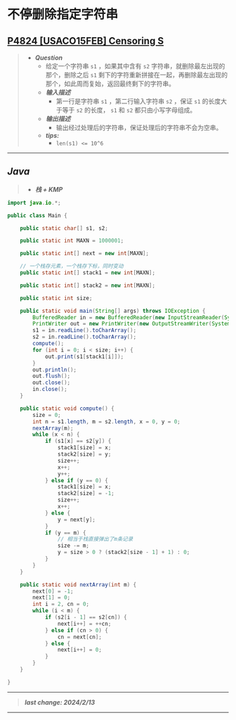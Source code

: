 # 不停删除指定字符串

## [P4824 [USACO15FEB] Censoring S](https://www.luogu.com.cn/problem/P4824)

> - ***Question***
>   - 给定一个字符串 `s1` ，如果其中含有 `s2` 字符串，就删除最左出现的那个，删除之后 `s1` 剩下的字符重新拼接在一起，再删除最左出现的那个，如此周而复始，返回最终剩下的字符串。
>   - ***输入描述***
>     - 第一行是字符串 `s1` ，第二行输入字符串 `s2` ，保证 `s1` 的长度大于等于 `s2` 的长度， `s1` 和 `s2` 都只由小写字母组成。
>   - ***输出描述***
>     - 输出经过处理后的字符串，保证处理后的字符串不会为空串。
>   - ***tips:***
>     - `len(s1) <= 10^6`

---

## *Java*

> - ***栈 + KMP***

```java
import java.io.*;

public class Main {

    public static char[] s1, s2;

    public static int MAXN = 1000001;

    public static int[] next = new int[MAXN];

    // 一个栈存元素，一个栈存下标，同时变动
    public static int[] stack1 = new int[MAXN];

    public static int[] stack2 = new int[MAXN];

    public static int size;

    public static void main(String[] args) throws IOException {
        BufferedReader in = new BufferedReader(new InputStreamReader(System.in));
        PrintWriter out = new PrintWriter(new OutputStreamWriter(System.out));
        s1 = in.readLine().toCharArray();
        s2 = in.readLine().toCharArray();
        compute();
        for (int i = 0; i < size; i++) {
            out.print(s1[stack1[i]]);
        }
        out.println();
        out.flush();
        out.close();
        in.close();
    }

    public static void compute() {
        size = 0;
        int n = s1.length, m = s2.length, x = 0, y = 0;
        nextArray(m);
        while (x < n) {
            if (s1[x] == s2[y]) {
                stack1[size] = x;
                stack2[size] = y;
                size++;
                x++;
                y++;
            } else if (y == 0) {
                stack1[size] = x;
                stack2[size] = -1;
                size++;
                x++;
            } else {
                y = next[y];
            }
            if (y == m) {
                // 相当于栈直接弹出了m条记录
                size -= m;
                y = size > 0 ? (stack2[size - 1] + 1) : 0;
            }
        }
    }

    public static void nextArray(int m) {
        next[0] = -1;
        next[1] = 0;
        int i = 2, cn = 0;
        while (i < m) {
            if (s2[i - 1] == s2[cn]) {
                next[i++] = ++cn;
            } else if (cn > 0) {
                cn = next[cn];
            } else {
                next[i++] = 0;
            }
        }
    }

}
```

---

> ***last change: 2024/2/13***

---
